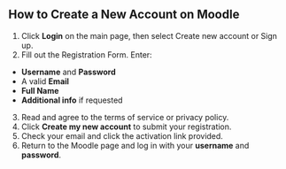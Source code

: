 ## How to Create a New Account on Moodle

1. Click **Login** on the main page, then select Create new account or Sign up.
2. Fill out the Registration Form. Enter:
- **Username** and **Password**
- A valid **Email**
- **Full Name**
- **Additional info** if requested
3. Read and agree to the terms of service or privacy policy.
4. Click **Create my new account** to submit your registration.
5. Check your email and click the activation link provided.
6. Return to the Moodle page and log in with your **username** and **password**.
